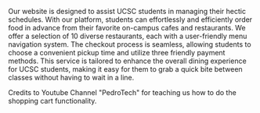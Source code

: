 Our website is designed to assist UCSC students in managing their hectic schedules. With our platform, students can effortlessly and efficiently order food in advance from their favorite on-campus cafes and restaurants. We offer a selection of 10 diverse restaurants, each with a user-friendly menu navigation system. The checkout process is seamless, allowing students to choose a convenient pickup time and utilize three friendly payment methods. This service is tailored to enhance the overall dining experience for UCSC students, making it easy for them to grab a quick bite between classes without having to wait in a line.


Credits to Youtube Channel "PedroTech" for teaching us how to do the shopping cart functionality.



